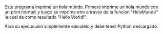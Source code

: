 Este programa imprime un hola mundo.
Primero imprime un hola mundo con un print normall y luego se imprime otro a traves de la funcion "HolaMundo" la cual da como resultado "Hello World!".

Para su ejecucuion simplemente ejecutelo y debe tener Python descargado.